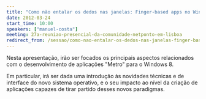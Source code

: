 ```yaml
---
title: "Como não entalar os dedos nas janelas: Finger-based apps no Windows 8"
date: 2012-03-24
start_time: 10:00
speakers: ["manuel-costa"]
meeting: 27a-reuniao-presencial-da-comunidade-netponto-em-lisboa
redirect_from: /sessao/como-nao-entalar-os-dedos-nas-janelas-finger-based-apps-no-windows-8/
---
```


Nesta apresentação, irão ser focados os principais aspectos relacionados com o desenvolvimento de aplicações "Metro" para o Windows 8.

Em particular, irá ser dada uma introdução às novidades técnicas e de interface do novo sistema operativo, e o seu impacto ao nível da criação de aplicações capazes de tirar partido desses novos paradigmas.
